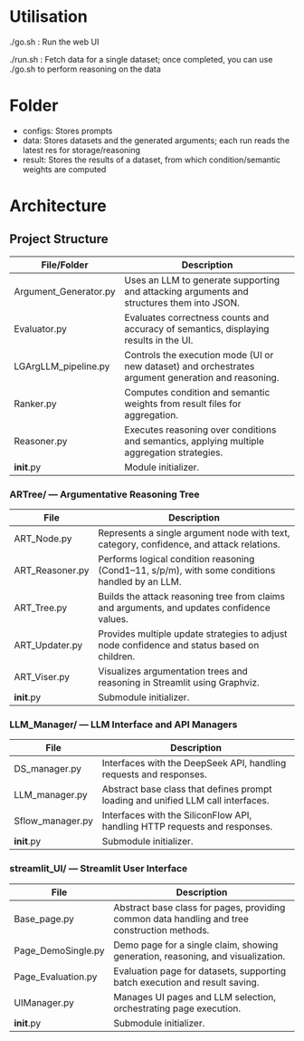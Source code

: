 # Utilisation 
./go.sh : 
Run the web UI

./run.sh : 
Fetch data for a single dataset; once completed, you can use ./go.sh to perform reasoning on the data

# Folder
- configs: Stores prompts
- data: Stores datasets and the generated arguments; each run reads the latest res for storage/reasoning
- result: Stores the results of a dataset, from which condition/semantic weights are computed



# Architecture 
## Project Structure

| File/Folder | Description |
|-------------|-------------|
| Argument_Generator.py | Uses an LLM to generate supporting and attacking arguments and structures them into JSON. |
| Evaluator.py | Evaluates correctness counts and accuracy of semantics, displaying results in the UI. |
| LGArgLLM_pipeline.py | Controls the execution mode (UI or new dataset) and orchestrates argument generation and reasoning. |
| Ranker.py | Computes condition and semantic weights from result files for aggregation. |
| Reasoner.py | Executes reasoning over conditions and semantics, applying multiple aggregation strategies. |
| __init__.py | Module initializer. |

### ARTree/ — Argumentative Reasoning Tree

| File | Description |
|------|-------------|
| ART_Node.py | Represents a single argument node with text, category, confidence, and attack relations. |
| ART_Reasoner.py | Performs logical condition reasoning (Cond1–11, s/p/m), with some conditions handled by an LLM. |
| ART_Tree.py | Builds the attack reasoning tree from claims and arguments, and updates confidence values. |
| ART_Updater.py | Provides multiple update strategies to adjust node confidence and status based on children. |
| ART_Viser.py | Visualizes argumentation trees and reasoning in Streamlit using Graphviz. |
| __init__.py | Submodule initializer. |

### LLM_Manager/ — LLM Interface and API Managers

| File | Description |
|------|-------------|
| DS_manager.py | Interfaces with the DeepSeek API, handling requests and responses. |
| LLM_manager.py | Abstract base class that defines prompt loading and unified LLM call interfaces. |
| Sflow_manager.py | Interfaces with the SiliconFlow API, handling HTTP requests and responses. |
| __init__.py | Submodule initializer. |

### streamlit_UI/ — Streamlit User Interface

| File | Description |
|------|-------------|
| Base_page.py | Abstract base class for pages, providing common data handling and tree construction methods. |
| Page_DemoSingle.py | Demo page for a single claim, showing generation, reasoning, and visualization. |
| Page_Evaluation.py | Evaluation page for datasets, supporting batch execution and result saving. |
| UIManager.py | Manages UI pages and LLM selection, orchestrating page execution. |
| __init__.py | Submodule initializer. |
